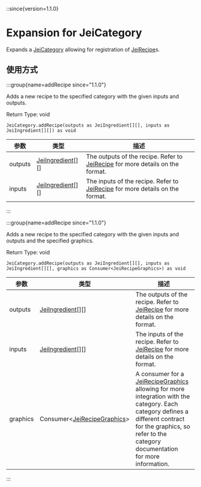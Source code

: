 ::since{version=1.1.0}
# Expansion for JeiCategory

Expands a [JeiCategory](/mods/JEITweaker/API/Category/JeiCategory) allowing for registration of [JeiRecipe](/mods/JEITweaker/API/Recipe/JeiRecipe)s.

## 使用方式

:::group{name=addRecipe since="1.1.0"}

Adds a new recipe to the specified category with the given inputs and outputs.

Return Type: void

```zenscript
JeiCategory.addRecipe(outputs as JeiIngredient[][], inputs as JeiIngredient[][]) as void
```

| 参数      | 类型                                                                | 描述                                                                                                                     |
| ------- | ----------------------------------------------------------------- | ---------------------------------------------------------------------------------------------------------------------- |
| outputs | [JeiIngredient](/mods/JEITweaker/API/Component/JeiIngredient)[][] | The outputs of the recipe. Refer to [JeiRecipe](/mods/JEITweaker/API/Recipe/JeiRecipe) for more details on the format. |
| inputs  | [JeiIngredient](/mods/JEITweaker/API/Component/JeiIngredient)[][] | The inputs of the recipe. Refer to [JeiRecipe](/mods/JEITweaker/API/Recipe/JeiRecipe) for more details on the format.  |


:::

:::group{name=addRecipe since="1.1.0"}

Adds a new recipe to the specified category with the given inputs and outputs and the specified graphics.

Return Type: void

```zenscript
JeiCategory.addRecipe(outputs as JeiIngredient[][], inputs as JeiIngredient[][], graphics as Consumer<JeiRecipeGraphics>) as void
```

| 参数       | 类型                                                                                             | 描述                                                                                                                                                                                                                                                                                                                         |
| -------- | ---------------------------------------------------------------------------------------------- | -------------------------------------------------------------------------------------------------------------------------------------------------------------------------------------------------------------------------------------------------------------------------------------------------------------------------- |
| outputs  | [JeiIngredient](/mods/JEITweaker/API/Component/JeiIngredient)[][]                              | The outputs of the recipe. Refer to [JeiRecipe](/mods/JEITweaker/API/Recipe/JeiRecipe) for more details on the format.                                                                                                                                                                                                     |
| inputs   | [JeiIngredient](/mods/JEITweaker/API/Component/JeiIngredient)[][]                              | The inputs of the recipe. Refer to [JeiRecipe](/mods/JEITweaker/API/Recipe/JeiRecipe) for more details on the format.                                                                                                                                                                                                      |
| graphics | Consumer&lt;[JeiRecipeGraphics](/mods/JEITweaker/API/Recipe/JeiRecipeGraphics)&gt; | A consumer for a [JeiRecipeGraphics](/mods/JEITweaker/API/Recipe/JeiRecipeGraphics) allowing for more integration with the category. Each <br />                  category defines a different contract for the graphics, so refer to the category documentation <br />                  for more information. |


:::


